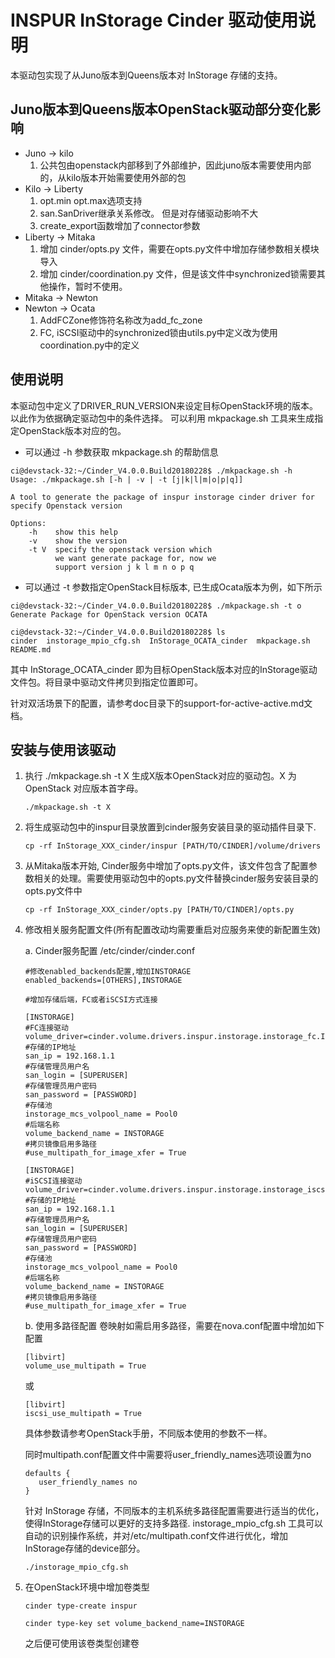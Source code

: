 INSPUR InStorage Cinder 驱动使用说明
=================================
本驱动包实现了从Juno版本到Queens版本对 InStorage 存储的支持。

Juno版本到Queens版本OpenStack驱动部分变化影响
---------------------------------------------
- Juno -> kilo
	1. 公共包由openstack内部移到了外部维护，因此juno版本需要使用内部的，从kilo版本开始需要使用外部的包
- Kilo -> Liberty
	1. opt.min opt.max选项支持
	2. san.SanDriver继承关系修改。 但是对存储驱动影响不大
	3. create_export函数增加了connector参数
- Liberty -> Mitaka
	1. 增加 cinder/opts.py 文件，需要在opts.py文件中增加存储参数相关模块导入
	2. 增加 cinder/coordination.py 文件，但是该文件中synchronized锁需要其他操作，暂时不使用。
- Mitaka -> Newton
- Newton -> Ocata
	1. AddFCZone修饰符名称改为add_fc_zone
	2. FC, iSCSI驱动中的synchronized锁由utils.py中定义改为使用coordination.py中的定义

使用说明
--------
本驱动包中定义了DRIVER_RUN_VERSION来设定目标OpenStack环境的版本。以此作为依据确定驱动包中的条件选择。
可以利用 mkpackage.sh 工具来生成指定OpenStack版本对应的包。
   - 可以通过 -h 参数获取 mkpackage.sh 的帮助信息
   ```
   ci@devstack-32:~/Cinder_V4.0.0.Build20180228$ ./mkpackage.sh -h
   Usage: ./mkpackage.sh [-h | -v | -t [j|k|l|m|o|p|q]]

   A tool to generate the package of inspur instorage cinder driver for specify Openstack version

   Options:
       -h    show this help
       -v    show the version
       -t V  specify the openstack version which
             we want generate package for, now we
             support version j k l m n o p q
   ```
   - 可以通过 -t 参数指定OpenStack目标版本, 已生成Ocata版本为例，如下所示
   ```
   ci@devstack-32:~/Cinder_V4.0.0.Build20180228$ ./mkpackage.sh -t o
   Generate Package for OpenStack version OCATA

   ci@devstack-32:~/Cinder_V4.0.0.Build20180228$ ls
   cinder  instorage_mpio_cfg.sh  InStorage_OCATA_cinder  mkpackage.sh  README.md
   ```
   其中 InStorage_OCATA_cinder 即为目标OpenStack版本对应的InStorage驱动文件包。将目录中驱动文件拷贝到指定位置即可。

   针对双活场景下的配置，请参考doc目录下的support-for-active-active.md文档。

安装与使用该驱动
----------------
1. 执行 ./mkpackage.sh -t X 生成X版本OpenStack对应的驱动包。X 为 OpenStack 对应版本首字母。
   ```
   ./mkpackage.sh -t X
   ```
2. 将生成驱动包中的inspur目录放置到cinder服务安装目录的驱动插件目录下.
   ```
   cp -rf InStorage_XXX_cinder/inspur [PATH/TO/CINDER]/volume/drivers
   ```
3. 从Mitaka版本开始, Cinder服务中增加了opts.py文件，该文件包含了配置参数相关的处理。需要使用驱动包中的opts.py文件替换cinder服务安装目录的opts.py文件中
   ```
   cp -rf InStorage_XXX_cinder/opts.py [PATH/TO/CINDER]/opts.py
   ```
4. 修改相关服务配置文件(所有配置改动均需要重启对应服务来使的新配置生效)

   a. Cinder服务配置 /etc/cinder/cinder.conf
      ```
      #修改enabled_backends配置,增加INSTORAGE
      enabled_backends=[OTHERS],INSTORAGE

      #增加存储后端，FC或者iSCSI方式连接

      [INSTORAGE]
      #FC连接驱动
      volume_driver=cinder.volume.drivers.inspur.instorage.instorage_fc.InStorageMCSFCDriver
      #存储的IP地址
      san_ip = 192.168.1.1 
      #存储管理员用户名
      san_login = [SUPERUSER]
      #存储管理员用户密码
      san_password = [PASSWORD]
      #存储池
      instorage_mcs_volpool_name = Pool0
      #后端名称
      volume_backend_name = INSTORAGE
      #拷贝镜像启用多路径
      #use_multipath_for_image_xfer = True

      [INSTORAGE]
      #iSCSI连接驱动
      volume_driver=cinder.volume.drivers.inspur.instorage.instorage_iscsi.InStorageMCSISCSIDriver
      #存储的IP地址
      san_ip = 192.168.1.1 
      #存储管理员用户名
      san_login = [SUPERUSER]
      #存储管理员用户密码
      san_password = [PASSWORD]
      #存储池
      instorage_mcs_volpool_name = Pool0
      #后端名称
      volume_backend_name = INSTORAGE
      #拷贝镜像启用多路径
      #use_multipath_for_image_xfer = True
      ```

   b. 使用多路径配置
      卷映射如需启用多路径，需要在nova.conf配置中增加如下配置
      ```
      [libvirt]
      volume_use_multipath = True
      ```
      或
      ```
      [libvirt]
      iscsi_use_multipath = True
      ```
      具体参数请参考OpenStack手册，不同版本使用的参数不一样。

      同时multipath.conf配置文件中需要将user_friendly_names选项设置为no 
      ```
      defaults {
         user_friendly_names no
      }
      ```

      针对 InStorage 存储，不同版本的主机系统多路径配置需要进行适当的优化，使得InStorage存储可以更好的支持多路径. instorage_mpio_cfg.sh 工具可以自动的识别操作系统，并对/etc/multipath.conf文件进行优化，增加InStorage存储的device部分。
      ```
      ./instorage_mpio_cfg.sh
      ```

5. 在OpenStack环境中增加卷类型
   ```
   cinder type-create inspur

   cinder type-key set volume_backend_name=INSTORAGE
   
   ```
   之后便可使用该卷类型创建卷
